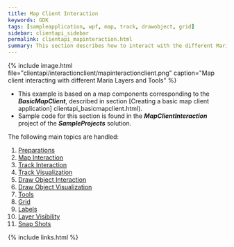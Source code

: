 ```yaml
---
title: Map Client Interaction 
keywords: GDK
tags: [sampleapplication, wpf, map, track, drawobject, grid]
sidebar: clientapi_sidebar
permalink: clientapi_mapinteraction.html
summary: This section describes how to interact with the different Maria GDK Layers and Tools.
---
```

{% include image.html file="clientapi/interactionclient/mapinteractionclient.png" caption="Map client interacting with different Maria Layers and Tools" %}

* This example is based on a map components corresponding to the ***BasicMapClient***, described in section [Creating a basic map client application] clientapi_basicmapclient.html).
* Sample code for this section is found in the ***MapClientInteraction*** project of the ***SampleProjects*** solution.

The following main topics are handled:

 1.  [Preparations](clientapi_interactionpreparations.html)
 1.  [Map Interaction](clientapi_maplayerinteraction.html)
 1.  [Track Interaction](clientapi_tracklayerinteraction.html)
 1.  [Track Visualization](clientapi_trackdisplay.html)
 1.  [Draw Object Interaction](clientapi_drawobjectlayerinteraction.html)
 1.  [Draw Object Visualization](clientapi_drawobjectdisplay.html)
 1.  [Tools](clientapi_toolsinteraction.html)
 1.  [Grid](clientapi_gridlayer.html)
 1.  [Labels](clientapi_labelslayer.html)
 1.  [Layer Visibility](clientapi_layervisibility.html)
 1.  [Snap Shots](clientapi_snapshots.html)


{% include links.html %}
